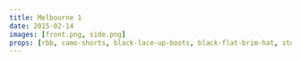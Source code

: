 ```yaml
---
title: Melbourne 1
date: 2015-02-14
images: [front.png, side.png]
props: [rbb, camo-shorts, black-lace-up-boots, black-flat-brim-hat, studded-black-choker, studded-armband, aviators, diamond-bedazzled-kanye-glasses, rockstar-gold-necklace, $-gold-necklace, pink-hello-kitty-chair, staff, freddie-mustache]
---
```

